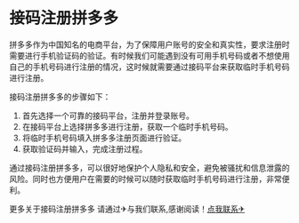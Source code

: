 # 接码注册拼多多

拼多多作为中国知名的电商平台，为了保障用户账号的安全和真实性，要求注册时需要进行手机验证码的验证。有时候我们可能遇到没有可用手机号码或者不想使用自己的手机号码进行注册的情况，这时候就需要通过接码平台来获取临时手机号码进行注册。

接码注册拼多多的步骤如下：
1. 首先选择一个可靠的接码平台，注册并登录账号。
2. 在接码平台上选择拼多多进行注册，获取一个临时手机号码。
3. 将临时手机号码填入拼多多注册页面进行验证。
4. 获取验证码并输入，完成注册过程。

通过接码注册拼多多，可以很好地保护个人隐私和安全，避免被骚扰和信息泄露的风险。同时也方便用户在需要的时候可以随时获取临时手机号码进行注册，非常便利。

更多关于接码注册拼多多 请通过✈与我们联系,感谢阅读！[点我联系✈](https://gm.G208.com)